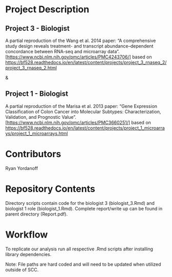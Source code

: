 # Project Description

## Project 3 - Biologist
A partial reproduction of the Wang et al. 2014 paper: “A comprehensive study design reveals treatment- and transcript abundance–dependent concordance between RNA-seq and microarray data”. [https://www.ncbi.nlm.nih.gov/pmc/articles/PMC4243706/] based on https://bf528.readthedocs.io/en/latest/content/projects/project_3_rnaseq_2/project_3_rnaseq_2.html

&
## Project 1 - Biologist
A partial reproduction of the Marisa et al. 2013 paper: “Gene Expression Classification of Colon Cancer into Molecular Subtypes: Characterization, Validation, and Prognostic Value”. [https://www.ncbi.nlm.nih.gov/pmc/articles/PMC3660251/] based on https://bf528.readthedocs.io/en/latest/content/projects/project_1_microarrays/project_1_microarrays.html

# Contributors
Ryan Yordanoff

# Repository Contents

Directory scripts contain code for the biologist 3 (biologist_3.Rmd) and biologist 1 role (biologist_1.Rmd). 
Complete report/write up can be found in parent directory (Report.pdf).

# Workflow
To replicate our analysis run all respective .Rmd scripts after installing library dependencies.<br/>

Note:  File paths are hard coded and will need to be updated when utilized outside of SCC.
